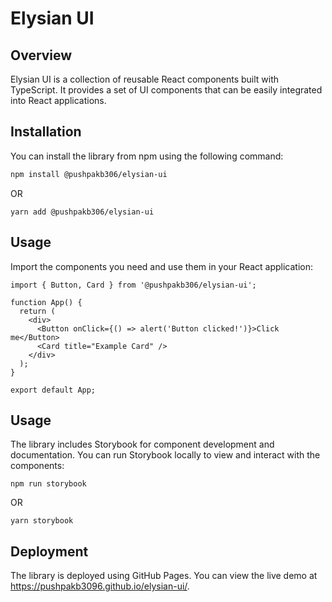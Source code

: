 # Elysian UI

## Overview

Elysian UI is a collection of reusable React components built with TypeScript. It provides a set of UI components that can be easily integrated into React applications.

## Installation

You can install the library from npm using the following command:

```bash
npm install @pushpakb306/elysian-ui
```
OR
```
yarn add @pushpakb306/elysian-ui
```
## Usage

Import the components you need and use them in your React application:

```react
import { Button, Card } from '@pushpakb306/elysian-ui';

function App() {
  return (
    <div>
      <Button onClick={() => alert('Button clicked!')}>Click me</Button>
      <Card title="Example Card" />
    </div>
  );
}

export default App;
```

## Usage
The library includes Storybook for component development and documentation. You can run Storybook locally to view and interact with the components:

```
npm run storybook
```

OR

```
yarn storybook
```

## Deployment

The library is deployed using GitHub Pages. You can view the live demo at https://pushpakb3096.github.io/elysian-ui/.
